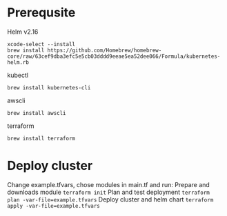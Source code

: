 # Prerequsite

Helm v2.16
```
xcode-select --install
brew install https://github.com/Homebrew/homebrew-core/raw/63cef9dba3efc5e5cb03dddd9eeae5ea52dee066/Formula/kubernetes-helm.rb
```
kubectl
```
brew install kubernetes-cli
```
awscli
```
brew install awscli
```
terraform
```
brew install terraform
```

# Deploy cluster
Change example.tfvars, chose modules in main.tf and run:
Prepare and downloads module
`terraform init`
Plan and test deployment
`terraform plan -var-file=example.tfvars`
Deploy cluster and helm chart
`terraform apply -var-file=example.tfvars`
